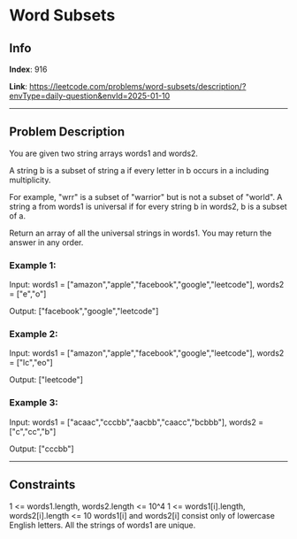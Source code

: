 # Word Subsets

## Info
**Index**: 916

**Link**: https://leetcode.com/problems/word-subsets/description/?envType=daily-question&envId=2025-01-10

---

## Problem Description
You are given two string arrays words1 and words2.

A string b is a subset of string a if every letter in b occurs in a including multiplicity.

For example, "wrr" is a subset of "warrior" but is not a subset of "world".
A string a from words1 is universal if for every string b in words2, b is a subset of a.

Return an array of all the universal strings in words1. You may return the answer in any order.

### Example 1:

Input: words1 = ["amazon","apple","facebook","google","leetcode"], words2 = ["e","o"]

Output: ["facebook","google","leetcode"]

### Example 2:

Input: words1 = ["amazon","apple","facebook","google","leetcode"], words2 = ["lc","eo"]

Output: ["leetcode"]

### Example 3:

Input: words1 = ["acaac","cccbb","aacbb","caacc","bcbbb"], words2 = ["c","cc","b"]

Output: ["cccbb"]

---

## Constraints

1 <= words1.length, words2.length <= 10^4
1 <= words1[i].length, words2[i].length <= 10
words1[i] and words2[i] consist only of lowercase English letters.
All the strings of words1 are unique.